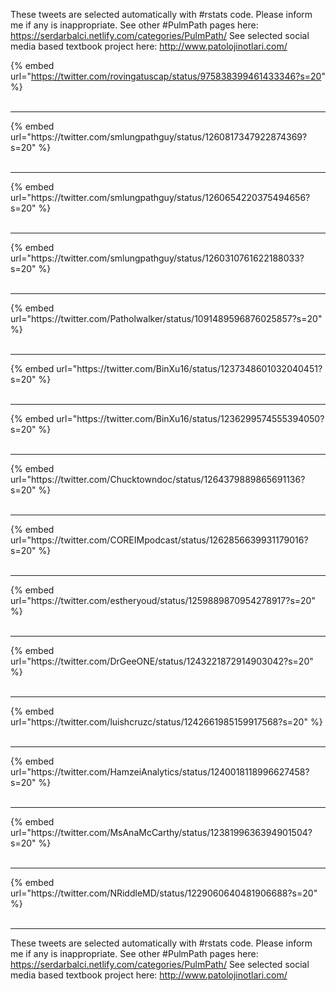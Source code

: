 

These tweets are selected automatically with #rstats code. Please inform me if any is inappropriate.
See other #PulmPath pages here: https://serdarbalci.netlify.com/categories/PulmPath/ 
See selected social media based textbook project here: http://www.patolojinotlari.com/

{% embed url="https://twitter.com/rovingatuscap/status/975838399461433346?s=20" %}<br>
<br>
<hr>
{% embed url="https://twitter.com/smlungpathguy/status/1260817347922874369?s=20" %}<br>
<br>
<hr>
{% embed url="https://twitter.com/smlungpathguy/status/1260654220375494656?s=20" %}<br>
<br>
<hr>
{% embed url="https://twitter.com/smlungpathguy/status/1260310761622188033?s=20" %}<br>
<br>
<hr>
{% embed url="https://twitter.com/Patholwalker/status/1091489596876025857?s=20" %}<br>
<br>
<hr>
{% embed url="https://twitter.com/BinXu16/status/1237348601032040451?s=20" %}<br>
<br>
<hr>
{% embed url="https://twitter.com/BinXu16/status/1236299574555394050?s=20" %}<br>
<br>
<hr>
{% embed url="https://twitter.com/Chucktowndoc/status/1264379889865691136?s=20" %}<br>
<br>
<hr>
{% embed url="https://twitter.com/COREIMpodcast/status/1262856639931179016?s=20" %}<br>
<br>
<hr>
{% embed url="https://twitter.com/estheryoud/status/1259889870954278917?s=20" %}<br>
<br>
<hr>
{% embed url="https://twitter.com/DrGeeONE/status/1243221872914903042?s=20" %}<br>
<br>
<hr>
{% embed url="https://twitter.com/luishcruzc/status/1242661985159917568?s=20" %}<br>
<br>
<hr>
{% embed url="https://twitter.com/HamzeiAnalytics/status/1240018118996627458?s=20" %}<br>
<br>
<hr>
{% embed url="https://twitter.com/MsAnaMcCarthy/status/1238199636394901504?s=20" %}<br>
<br>
<hr>
{% embed url="https://twitter.com/NRiddleMD/status/1229060640481906688?s=20" %}<br>
<br>
<hr>


These tweets are selected automatically with #rstats code. Please inform me if any is inappropriate.
See other #PulmPath pages here: https://serdarbalci.netlify.com/categories/PulmPath/ 
See selected social media based textbook project here: http://www.patolojinotlari.com/
